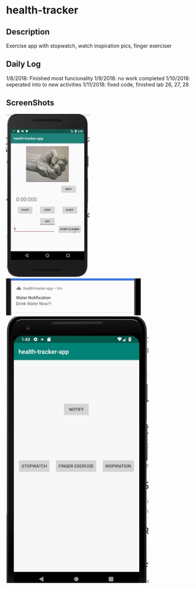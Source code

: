 # health-tracker

## Description
Exercise app with stopwatch, watch inspiration pics, finger exerciser

## Daily Log
1/8/2018: Finished most funcionality
1/9/2018: no work completed
1/10/2018: seperated into to new activities
1/11/2018: fixed code, finished lab 26, 27, 28

## ScreenShots

![lab_26](screenshots/lab_26.jpg)
![lab_27](screenshots/lab_27.jpg)
![lab_27](screenshots/lab_27_2nd.jpg)


